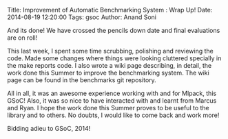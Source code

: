 Title: Improvement of Automatic Benchmarking System : Wrap Up!
Date: 2014-08-19 12:20:00
Tags: gsoc
Author: Anand Soni

And its done! We have crossed the pencils down date and final evaluations are on roll!  

This last week, I spent some time scrubbing, polishing and reviewing the code. Made some changes where things were looking cluttered specially in the make reports code. I also wrote a wiki page describing, in detail, the work done this Summer to improve the benchmarking system. The wiki page can be found in the benchmarks git repository. 

All in all, it was an awesome experience working with and for Mlpack, this GSoC! Also, it was so nice to have interacted with and learnt from Marcus and Ryan. I hope the work done this Summer proves to be useful to the library and to others. No doubts, I would like to come back and work more!

Bidding adieu to GSoC, 2014!
